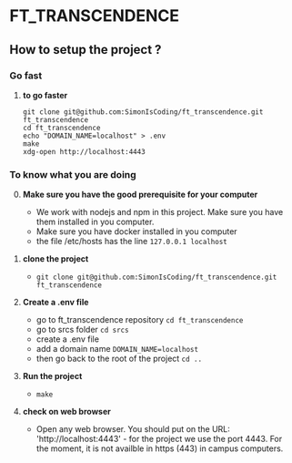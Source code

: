 # FT_TRANSCENDENCE

<!-- Description of the project    -->

<!-- ## Final score
<div align=center>
<img src="https://github.com/SimonIsCoding/utils_and_random/blob/main/ft_irc_grade.png"/>
</div> -->

## How to setup the project ?
### Go fast
1. **to go faster**
    ```
    git clone git@github.com:SimonIsCoding/ft_transcendence.git ft_transcendence
    cd ft_transcendence
    echo "DOMAIN_NAME=localhost" > .env
    make
    xdg-open http://localhost:4443
    ```

### To know what you are doing
0. **Make sure you have the good prerequisite for your computer**
   - We work with nodejs and npm in this project. Make sure you have them installed in you computer.
   - Make sure you have docker installed in you computer
   - the file /etc/hosts has the line `127.0.0.1 localhost`

1. **clone the project**
   - `git clone git@github.com:SimonIsCoding/ft_transcendence.git ft_transcendence`

2. **Create a .env file**
   - go to ft_transcendence repository `cd ft_transcendence`
   - go to srcs folder `cd srcs`
   - create a .env file
   - add a domain name `DOMAIN_NAME=localhost`
   - then go back to the root of the project `cd ..`

2. **Run the project**
   - `make`

3. **check on web browser**
   - Open any web browser. You should put on the URL: 'http://localhost:4443' - for the project we use the port 4443. For the moment, it is not availble in https (443) in campus computers.
